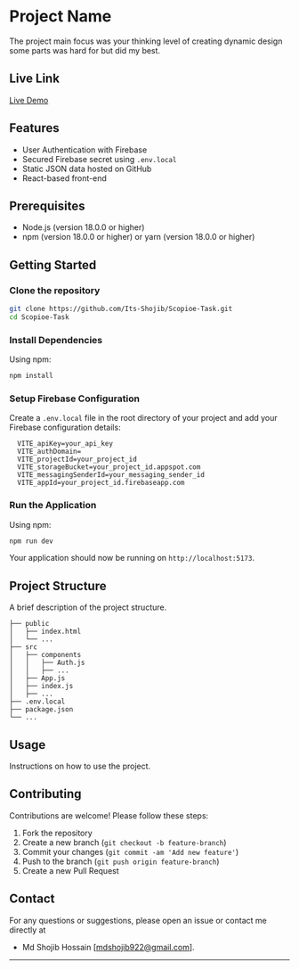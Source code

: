 # Project Name

The project main focus was your thinking level of creating dynamic design some parts was hard for but did my best.


## Live Link

[Live Demo](https://scopioe-task-business.netlify.app)
## Features

- User Authentication with Firebase
- Secured Firebase secret using `.env.local`
- Static JSON data hosted on GitHub
- React-based front-end

## Prerequisites

- Node.js (version 18.0.0 or higher)
- npm (version  18.0.0 or higher) or yarn (version 18.0.0 or higher)

## Getting Started

### Clone the repository

```bash
git clone https://github.com/Its-Shojib/Scopioe-Task.git
cd Scopioe-Task
```

### Install Dependencies

Using npm:

```bash
npm install
```


### Setup Firebase Configuration

Create a `.env.local` file in the root directory of your project and add your Firebase configuration details:

```plaintext
  VITE_apiKey=your_api_key
  VITE_authDomain=
  VITE_projectId=your_project_id
  VITE_storageBucket=your_project_id.appspot.com
  VITE_messagingSenderId=your_messaging_sender_id
  VITE_appId=your_project_id.firebaseapp.com
```

### Run the Application

Using npm:

```bash
npm run dev
```

Your application should now be running on `http://localhost:5173`.

## Project Structure

A brief description of the project structure.

```
├── public
│   ├── index.html
│   └── ...
├── src
│   ├── components
│   │   ├── Auth.js
│   │   ├── ...
│   ├── App.js
│   ├── index.js
│   ├── ...
├── .env.local
├── package.json
└── ...
```

## Usage

Instructions on how to use the project.

## Contributing

Contributions are welcome! Please follow these steps:

1. Fork the repository
2. Create a new branch (`git checkout -b feature-branch`)
3. Commit your changes (`git commit -am 'Add new feature'`)
4. Push to the branch (`git push origin feature-branch`)
5. Create a new Pull Request


## Contact

For any questions or suggestions, please open an issue or contact me directly at 
- Md Shojib Hossain
[mdshojib922@gmail.com].

---